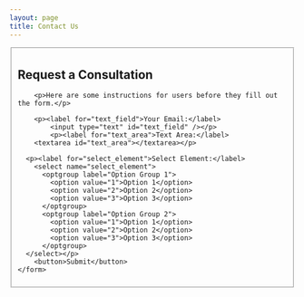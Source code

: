 ```yaml
---
layout: page
title: Contact Us
---
```


<fieldset id="signup">
	<form>
		<h2>Request a Consultation</h2>

		<p>Here are some instructions for users before they fill out the form.</p>

		<p><label for="text_field">Your Email:</label>
			<input type="text" id="text_field" /></p>
			<p><label for="text_area">Text Area:</label>
        <textarea id="text_area"></textarea></p>

      <p><label for="select_element">Select Element:</label>
        <select name="select_element">
          <optgroup label="Option Group 1">
            <option value="1">Option 1</option>
            <option value="2">Option 2</option>
            <option value="3">Option 3</option>
          </optgroup>
          <optgroup label="Option Group 2">
            <option value="1">Option 1</option>
            <option value="2">Option 2</option>
            <option value="3">Option 3</option>
          </optgroup>
      </select></p>
		<button>Submit</button>
	</form>
</fieldset>